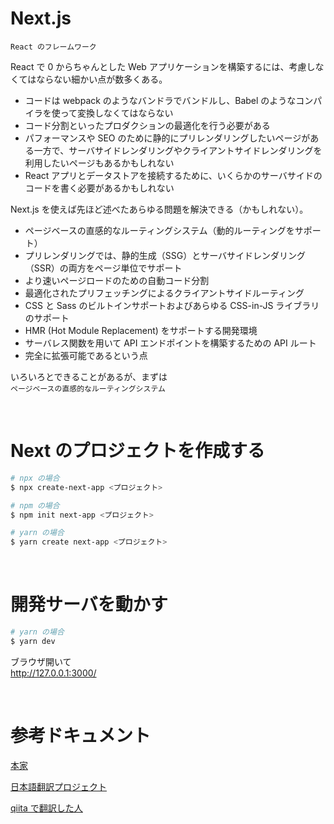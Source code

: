 # Next.js

`React のフレームワーク`

React で 0 からちゃんとした Web アプリケーションを構築するには、考慮しなくてはならない細かい点が数多くある。

- コードは webpack のようなバンドラでバンドルし、Babel のようなコンパイラを使って変換しなくてはならない
- コード分割といったプロダクションの最適化を行う必要がある
- パフォーマンスや SEO のために静的にプリレンダリングしたいページがある一方で、サーバサイドレンダリングやクライアントサイドレンダリングを利用したいページもあるかもしれない
- React アプリとデータストアを接続するために、いくらかのサーバサイドのコードを書く必要があるかもしれない

Next.js を使えば先ほど述べたあらゆる問題を解決できる（かもしれない）。

- ページベースの直感的なルーティングシステム（動的ルーティングをサポート）
- プリレンダリングでは、静的生成（SSG）とサーバサイドレンダリング（SSR）の両方をページ単位でサポート
- より速いページロードのための自動コード分割
- 最適化されたプリフェッチングによるクライアントサイドルーティング
- CSS と Sass のビルトインサポートおよびあらゆる CSS-in-JS ライブラリのサポート
- HMR (Hot Module Replacement) をサポートする開発環境
- サーバレス関数を用いて API エンドポイントを構築するための API ルート
- 完全に拡張可能であるという点

いろいろとできることがあるが、まずは  
`ページベースの直感的なルーティングシステム`

<br>

# Next のプロジェクトを作成する

```zsh
# npx の場合
$ npx create-next-app <プロジェクト>

# npm の場合
$ npm init next-app <プロジェクト>

# yarn の場合
$ yarn create next-app <プロジェクト>
```

<br />

# 開発サーバを動かす

```zsh
# yarn の場合
$ yarn dev
```

ブラウザ開いて  
http://127.0.0.1:3000/

<br />

# 参考ドキュメント

[本家](https://nextjs.org/docs/getting-started)

[日本語翻訳プロジェクト](https://nextjs-ja-translation-docs.vercel.app/docs/getting-started)

[qiita で翻訳した人](https://qiita.com/thesugar/items/01896c1faa8241e6b1bc)

<br />
